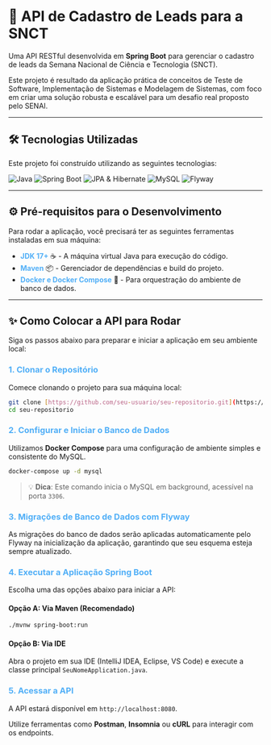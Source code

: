 # 🚀 API de Cadastro de Leads para a SNCT

Uma API RESTful desenvolvida em **Spring Boot** para gerenciar o cadastro de leads da Semana Nacional de Ciência e Tecnologia (SNCT).

Este projeto é resultado da aplicação prática de conceitos de Teste de Software, Implementação de Sistemas e Modelagem de Sistemas, com foco em criar uma solução robusta e escalável para um desafio real proposto pelo SENAI.

---

## 🛠️ Tecnologias Utilizadas

Este projeto foi construído utilizando as seguintes tecnologias:

![Java](https://img.shields.io/badge/Java-17+-%23ED8B00?style=for-the-badge&logo=openjdk&logoColor=white)
![Spring Boot](https://img.shields.io/badge/Spring_Boot-3.2.x-%236DB33F?style=for-the-badge&logo=spring&logoColor=white)
![JPA & Hibernate](https://img.shields.io/badge/JPA_&_Hibernate-5.x-%2354A05D?style=for-the-badge&logo=hibernate&logoColor=white)
![MySQL](https://img.shields.io/badge/MySQL-8.0-%234479A1?style=for-the-badge&logo=mysql&logoColor=white)
![Flyway](https://img.shields.io/badge/Flyway-9.x-%23CC3333?style=for-the-badge&logo=flyway&logoColor=white)

---

## ⚙️ Pré-requisitos para o Desenvolvimento

Para rodar a aplicação, você precisará ter as seguintes ferramentas instaladas em sua máquina:

* <font color="#51aff7">**JDK 17+**</font> ☕ - A máquina virtual Java para execução do código.
* <font color="#51aff7">**Maven**</font> 📦 - Gerenciador de dependências e build do projeto.
* <font color="#51aff7">**Docker e Docker Compose**</font> 🐳 - Para orquestração do ambiente de banco de dados.

---

## ✨ Como Colocar a API para Rodar

Siga os passos abaixo para preparar e iniciar a aplicação em seu ambiente local:

### <font color="#51aff7">1. Clonar o Repositório</font>

Comece clonando o projeto para sua máquina local:

```bash
git clone [https://github.com/seu-usuario/seu-repositorio.git](https://github.com/seu-usuario/seu-repositorio.git)
cd seu-repositorio
```

### <font color="#51aff7">2\. Configurar e Iniciar o Banco de Dados</font>

Utilizamos **Docker Compose** para uma configuração de ambiente simples e consistente do MySQL.

```bash
docker-compose up -d mysql
```

> 💡 **Dica**: Este comando inicia o MySQL em background, acessível na porta `3306`.

### <font color="#51aff7">3\. Migrações de Banco de Dados com Flyway</font>

As migrações do banco de dados serão aplicadas automaticamente pelo Flyway na inicialização da aplicação, garantindo que seu esquema esteja sempre atualizado.

### <font color="#51aff7">4\. Executar a Aplicação Spring Boot</font>

Escolha uma das opções abaixo para iniciar a API:

#### **Opção A: Via Maven (Recomendado)**

```bash
./mvnw spring-boot:run
```

#### **Opção B: Via IDE**

Abra o projeto em sua IDE (IntelliJ IDEA, Eclipse, VS Code) e execute a classe principal `SeuNomeApplication.java`.

### <font color="#51aff7">5\. Acessar a API</font>

A API estará disponível em `http://localhost:8080`.

Utilize ferramentas como **Postman**, **Insomnia** ou **cURL** para interagir com os endpoints.


